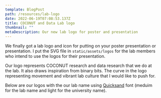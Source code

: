```yaml
---
template: BlogPost
path: /resources/lab-logo
date: 2022-06-19T07:08:53.137Z
title: COCONUT and Data Lab logo
thumbnail: ""
metaDescription: Our new lab logo for poster and presentation
---
```


We finally got a lab logo and icon for putting on your poster presentation
or presentation. I put the SVG file in `static/assets/logos` for the
lab members who intend to use the logos for their presentation.

Our logo represents COCONUT research and data research that we do at the lab.
It also draws inspiration from binary bits. The curve in the logo representing movement
and vibrant lab culture that I would like to push for.

Below are our logos with the our lab name using [Quicksand](https://fonts.google.com/specimen/Quicksand)
font (meduim for the lab name and light for the university name).

